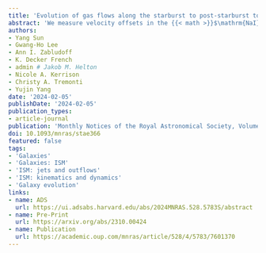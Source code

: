 ```yaml
---
title: 'Evolution of gas flows along the starburst to post-starburst to quiescent galaxy sequence'
abstract: 'We measure velocity offsets in the {{< math >}}$\mathrm{NaI}\lambda\lambda5890,5896${{< /math >}} ({{< math >}}$\mathrm{NaD}${{< /math >}}) interstellar medium absorption lines to track how neutral galactic winds change as their host galaxies evolve. Our sample of {{< math >}}$\sim 80,000${{< /math >}} SDSS spectra at {{< math >}}$0.010 < z < 0.325${{< /math >}} includes starburst, post-starburst, and quiescent galaxies, forming an evolutionary sequence of declining star formation rate (SFR). We detect bulk flows across this sequence, mostly at higher host stellar masses ({{< math >}}$\mathrm{log}_{10}(M_{\ast}/M_{\odot}) > 10${{< /math >}}). Along this sequence, the fraction of outflows decreases ({{< math >}}$76\% \pm 2\%${{< /math >}} per cent to {{< math >}}$65\% \pm 4\%${{< /math >}} to a {{< math >}}$3\sigma${{< /math >}} upper limit of {{< math >}}$34\%${{< /math >}}), and the mean velocity offset changes from outflowing to inflowing ({{< math >}}$-84.6 \pm 5.9\ \mathrm{km/s}${{< /math >}} to {{< math >}}$-71.6 \pm 11.4\ \mathrm{km/s}${{< /math >}} to {{< math >}}$+76.6 \pm 2.3\ \mathrm{km/s}${{< /math >}}). Even within the post-starburst sample, wind speed decreases with time elapsed since the starburst ended. These results reveal that outflows diminish as galaxies age. For post-starbursts, there is evidence for an AGN contribution, especially to the speediest outflows: (1) SFR declines faster in time than outflow velocity, a decoupling arguing against massive stellar feedback; (2) of the few outflows strong enough to escape the interstellar medium (9/105), three of the four hosts with measured emission lines are Seyfert galaxies. For discy starburst galaxies, however, the trends suggest flows out of the stellar disc plane (with outflow {{< math >}}$1/2-\mathrm{opening\ angle} > 45^{\circ}${{< /math >}}) instead of from the nucleus: the wind velocity decreases as the disc becomes more edge-on, and the outflow fraction, constant at {{< math >}}$\sim 90\%${{< /math >}} for disc inclinations {{< math >}}$i < 45^{\circ}${{< /math >}}, steadily decreases from {{< math >}}$\sim 90\%${{< /math >}} per cent to {{< math >}}$\sim 20\%${{< /math >}} for {{< math >}}$i > 45^{\circ}${{< /math >}}.'
authors:
- Yang Sun
- Gwang-Ho Lee
- Ann I. Zabludoff
- K. Decker French
- admin # Jakob M. Helton
- Nicole A. Kerrison
- Christy A. Tremonti
- Yujin Yang
date: '2024-02-05'
publishDate: '2024-02-05'
publication_types:
- article-journal
publication: 'Monthly Notices of the Royal Astronomical Society, Volume 528, Issue 4, pages 5783-5803'
doi: 10.1093/mnras/stae366
featured: false
tags:
- 'Galaxies'
- 'Galaxies: ISM'
- 'ISM: jets and outflows'
- 'ISM: kinematics and dynamics'
- 'Galaxy evolution'
links:
- name: ADS
  url: https://ui.adsabs.harvard.edu/abs/2024MNRAS.528.5783S/abstract
- name: Pre-Print
  url: https://arxiv.org/abs/2310.00424
- name: Publication
  url: https://academic.oup.com/mnras/article/528/4/5783/7601370
---
```

